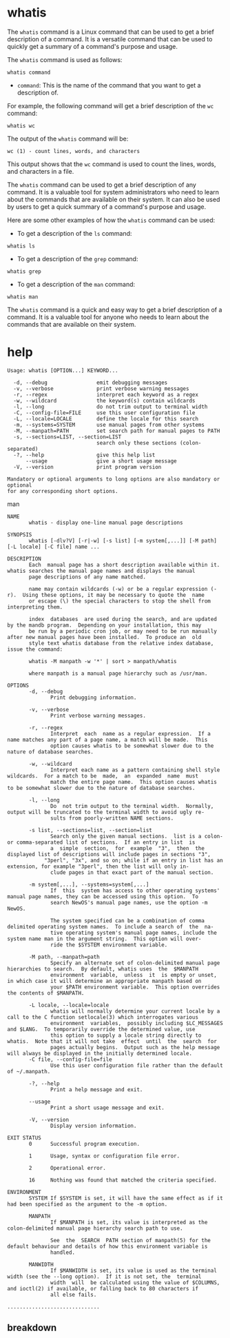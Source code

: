 # whatis

The `whatis` command is a Linux command that can be used to get a brief description of a command. It is a versatile command that can be used to quickly get a summary of a command's purpose and usage.

The `whatis` command is used as follows:

```
whatis command
```

* `command`: This is the name of the command that you want to get a description of.

For example, the following command will get a brief description of the `wc` command:

```
whatis wc
```

The output of the `whatis` command will be:

```
wc (1) - count lines, words, and characters
```

This output shows that the `wc` command is used to count the lines, words, and characters in a file.

The `whatis` command can be used to get a brief description of any command. It is a valuable tool for system administrators who need to learn about the commands that are available on their system. It can also be used by users to get a quick summary of a command's purpose and usage.

Here are some other examples of how the `whatis` command can be used:

* To get a description of the `ls` command:

```
whatis ls
```

* To get a description of the `grep` command:

```
whatis grep
```

* To get a description of the `man` command:

```
whatis man
```

The `whatis` command is a quick and easy way to get a brief description of a command. It is a valuable tool for anyone who needs to learn about the commands that are available on their system.

# help

```
Usage: whatis [OPTION...] KEYWORD...

  -d, --debug                emit debugging messages
  -v, --verbose              print verbose warning messages
  -r, --regex                interpret each keyword as a regex
  -w, --wildcard             the keyword(s) contain wildcards
  -l, --long                 do not trim output to terminal width
  -C, --config-file=FILE     use this user configuration file
  -L, --locale=LOCALE        define the locale for this search
  -m, --systems=SYSTEM       use manual pages from other systems
  -M, --manpath=PATH         set search path for manual pages to PATH
  -s, --sections=LIST, --section=LIST
                             search only these sections (colon-separated)
  -?, --help                 give this help list
      --usage                give a short usage message
  -V, --version              print program version

Mandatory or optional arguments to long options are also mandatory or optional
for any corresponding short options.
```

man
```
NAME
       whatis - display one-line manual page descriptions

SYNOPSIS
       whatis [-dlv?V] [-r|-w] [-s list] [-m system[,...]] [-M path] [-L locale] [-C file] name ...

DESCRIPTION
       Each  manual page has a short description available within it.  whatis searches the manual page names and displays the manual
       page descriptions of any name matched.

       name may contain wildcards (-w) or be a regular expression (-r).  Using these options, it may be necessary to quote the  name
       or escape (\) the special characters to stop the shell from interpreting them.

       index  databases  are used during the search, and are updated by the mandb program.  Depending on your installation, this may
       be run by a periodic cron job, or may need to be run manually after new manual pages have been installed.  To produce an  old
       style text whatis database from the relative index database, issue the command:

       whatis -M manpath -w '*' | sort > manpath/whatis

       where manpath is a manual page hierarchy such as /usr/man.

OPTIONS
       -d, --debug
              Print debugging information.

       -v, --verbose
              Print verbose warning messages.

       -r, --regex
              Interpret  each  name as a regular expression.  If a name matches any part of a page name, a match will be made.  This
              option causes whatis to be somewhat slower due to the nature of database searches.

       -w, --wildcard
              Interpret each name as a pattern containing shell style wildcards.  For a match to be  made,  an  expanded  name  must
              match the entire page name.  This option causes whatis to be somewhat slower due to the nature of database searches.

       -l, --long
              Do  not trim output to the terminal width.  Normally, output will be truncated to the terminal width to avoid ugly re‐
              sults from poorly-written NAME sections.

       -s list, --sections=list, --section=list
              Search only the given manual sections.  list is a colon- or comma-separated list of sections.  If an entry in list  is
              a  simple  section,  for  example  "3",  then  the  displayed list of descriptions will include pages in sections "3",
            "3perl", "3x", and so on; while if an entry in list has an extension, for example "3perl", then the list will only in‐
              clude pages in that exact part of the manual section.

       -m system[,...], --systems=system[,...]
              If  this  system has access to other operating systems' manual page names, they can be accessed using this option.  To
              search NewOS's manual page names, use the option -m NewOS.

              The system specified can be a combination of comma delimited operating system names.  To include a search of  the  na‐
              tive operating system's manual page names, include the system name man in the argument string.  This option will over‐
              ride the $SYSTEM environment variable.

       -M path, --manpath=path
              Specify an alternate set of colon-delimited manual page hierarchies to search.  By default, whatis uses  the  $MANPATH
              environment  variable,  unless  it  is empty or unset, in which case it will determine an appropriate manpath based on
              your $PATH environment variable.  This option overrides the contents of $MANPATH.

       -L locale, --locale=locale
              whatis will normally determine your current locale by a call to the C function setlocale(3) which interrogates various
              environment  variables,  possibly including $LC_MESSAGES and $LANG.  To temporarily override the determined value, use
              this option to supply a locale string directly to whatis.  Note that it will not take  effect  until  the  search  for
              pages actually begins.  Output such as the help message will always be displayed in the initially determined locale.
       -C file, --config-file=file
              Use this user configuration file rather than the default of ~/.manpath.

       -?, --help
              Print a help message and exit.

       --usage
              Print a short usage message and exit.

       -V, --version
              Display version information.

EXIT STATUS
       0      Successful program execution.

       1      Usage, syntax or configuration file error.

       2      Operational error.

       16     Nothing was found that matched the criteria specified.

ENVIRONMENT
       SYSTEM If $SYSTEM is set, it will have the same effect as if it had been specified as the argument to the -m option.

       MANPATH
              If $MANPATH is set, its value is interpreted as the colon-delimited manual page hierarchy search path to use.

              See  the  SEARCH  PATH section of manpath(5) for the default behaviour and details of how this environment variable is
              handled.

       MANWIDTH
              If $MANWIDTH is set, its value is used as the terminal width (see the --long option).  If it is not set, the  terminal
              width  will  be calculated using the value of $COLUMNS, and ioctl(2) if available, or falling back to 80 characters if
              all else fails.

..............................
```


## breakdown

```

```
